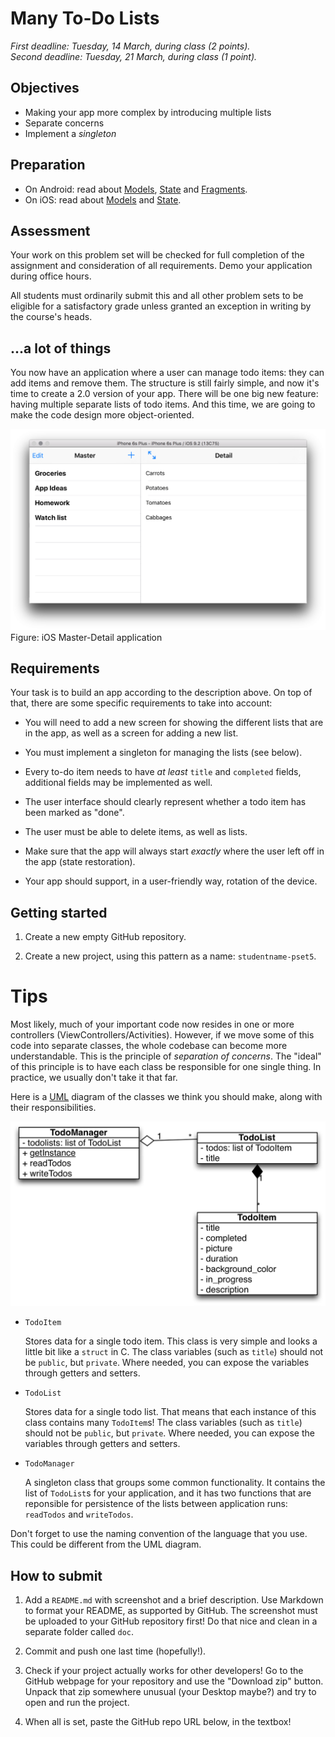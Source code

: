 # Many To-Do Lists

*First deadline: Tuesday, 14 March, during class (2 points).*  
*Second deadline: Tuesday, 21 March, during class (1 point).*

## Objectives

- Making your app more complex by introducing multiple lists
- Separate concerns
- Implement a *singleton*

## Preparation

- On Android: read about [Models](/android/models), [State](/android/state) and [Fragments](/android/fragments).
- On iOS: read about [Models](/ios/models) and [State](/ios/state).

## Assessment

Your work on this problem set will be checked for full completion of the assignment and consideration of all requirements. Demo your application during office hours.

All students must ordinarily submit this and all other problem sets to be eligible for a satisfactory grade unless granted an exception in writing by the course's heads.

## ...a lot of things

You now have an application where a user can manage todo items: they can add items and remove them. The structure is still fairly simple, and now it's time to create a 2.0 version of your app. There will be one big new feature: having multiple separate lists of todo items. And this time, we are going to make the code design more object-oriented.

![](todo_ios.png)
Figure: iOS Master-Detail application

## Requirements

Your task is to build an app according to the description above. On top of that, there are some specific requirements to take into account:

- You will need to add a new screen for showing the different lists that are in the app, as well as a screen for adding a new list.

- You must implement a singleton for managing the lists (see below).

- Every to-do item needs to have *at least* `title` and `completed` fields, additional fields may be implemented as well.

- The user interface should clearly represent whether a todo item has been marked as "done".

- The user must be able to delete items, as well as lists.

- Make sure that the app will always start *exactly* where the user left off in the app (state restoration).

- Your app should support, in a user-friendly way, rotation of the device.

## Getting started

1. Create a new empty GitHub repository.

2. Create a new project, using this pattern as a name: `studentname-pset5`.

# Tips

Most likely, much of your important code now resides in one or more controllers (ViewControllers/Activities). However, if we move some of this code into separate classes, the whole codebase can become more understandable. This is the principle of *separation of concerns*. The "ideal" of this principle is to have each class be responsible for one single thing. In practice, we usually don't take it that far.

Here is a [UML](https://en.wikipedia.org/wiki/Class_diagram) diagram of the classes we think you should make, along with their responsibilities.

![](todomanager.png)

- `TodoItem`

    Stores data for a single todo item. This class is very simple and looks a little bit like a `struct` in C. The class variables (such as `title`) should not be `public`, but `private`. Where needed, you can expose the variables through getters and setters.

- `TodoList`

    Stores data for a single todo list. That means that each instance of this class contains many `TodoItem`s! The class variables (such as `title`) should not be `public`, but `private`. Where needed, you can expose the variables through getters and setters.

- `TodoManager`

    A singleton class that groups some common functionality. It contains the list of `TodoList`s for your application, and it has two functions that are reponsible for persistence of the lists between application runs: `readTodos` and `writeTodos`.

Don't forget to use the naming convention of the language that you use. This could be different from the UML diagram.

## How to submit

1. Add a `README.md` with screenshot and a brief description. Use Markdown to format your README, as supported by GitHub. The screenshot must be uploaded to your GitHub repository first! Do that nice and clean in a separate folder called `doc`.

2. Commit and push one last time (hopefully!).

3. Check if your project actually works for other developers! Go to the GitHub webpage for your repository and use the "Download zip" button. Unpack that zip somewhere unusual (your Desktop maybe?) and try to open and run the project.

4. When all is set, paste the GitHub repo URL below, in the textbox!
